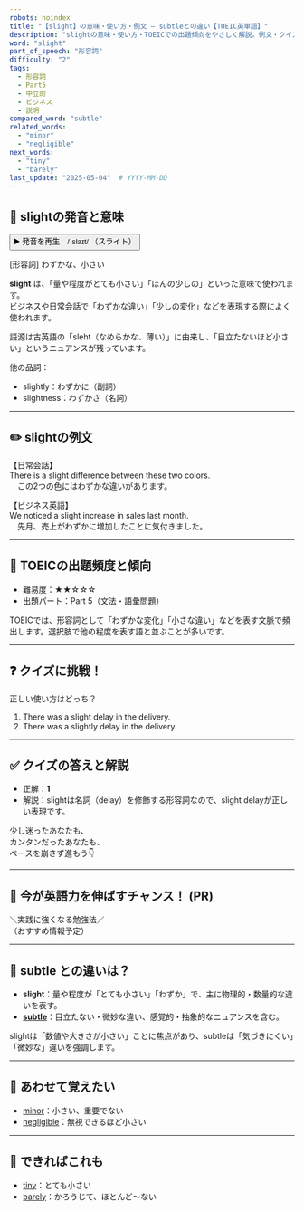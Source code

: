 ```yaml
---
robots: noindex
title: "【slight】の意味・使い方・例文 ― subtleとの違い【TOEIC英単語】"
description: "slightの意味・使い方・TOEICでの出題傾向をやさしく解説。例文・クイズ付きでsubtleとの違いもわかりやすく学べます。"
word: "slight"
part_of_speech: "形容詞"
difficulty: "2"
tags:
  - 形容詞
  - Part5
  - 中立的
  - ビジネス
  - 説明
compared_word: "subtle"
related_words:
  - "minor"
  - "negligible"
next_words:
  - "tiny"
  - "barely"
last_update: "2025-05-04"  # YYYY-MM-DD
---
```


## 🔰 slightの発音と意味

<button class="play-audio" onclick="playTTS('slight')">
  <span class="play-audio-main">
    ▶️ 発音を再生　/ˈslaɪt/
  </span>
  <span class="play-audio-sub">
    （スライト）
  </span>
</button>

[形容詞] わずかな、小さい

**slight** は、「量や程度がとても小さい」「ほんの少しの」といった意味で使われます。  
ビジネスや日常会話で「わずかな違い」「少しの変化」などを表現する際によく使われます。

語源は古英語の「sleht（なめらかな、薄い）」に由来し、「目立たないほど小さい」というニュアンスが残っています。

他の品詞：  
- slightly：わずかに（副詞）
- slightness：わずかさ（名詞）

---

## ✏️ slightの例文

【日常会話】  
There is a slight difference between these two colors.  
　この2つの色にはわずかな違いがあります。

【ビジネス英語】  
We noticed a slight increase in sales last month.  
　先月、売上がわずかに増加したことに気付きました。

---

## 🎯 TOEICの出題頻度と傾向

- 難易度：★★☆☆☆
- 出題パート：Part 5（文法・語彙問題）

TOEICでは、形容詞として「わずかな変化」「小さな違い」などを表す文脈で頻出します。選択肢で他の程度を表す語と並ぶことが多いです。

---

## ❓ クイズに挑戦！

正しい使い方はどっち？

1. There was a slight delay in the delivery.  
2. There was a slightly delay in the delivery.

---

## ✅ クイズの答えと解説

- 正解：**1**
- 解説：slightは名詞（delay）を修飾する形容詞なので、slight delayが正しい表現です。

少し迷ったあなたも、  
カンタンだったあなたも、  
ペースを崩さず進もう👇️

---

## 🚀 今が英語力を伸ばすチャンス！ (PR)

<div class="info-center">
＼実践に強くなる勉強法／<br>  
（おすすめ情報予定）
</div>

---

## 🤔  subtle との違いは？

- **slight**：量や程度が「とても小さい」「わずか」で、主に物理的・数量的な違いを表す。
- **[subtle](/subtle)**：目立たない・微妙な違い、感覚的・抽象的なニュアンスを含む。

slightは「数値や大きさが小さい」ことに焦点があり、subtleは「気づきにくい」「微妙な」違いを強調します。

---

## 🧩 あわせて覚えたい

- [minor](/minor)：小さい、重要でない
- [negligible](/negligible)：無視できるほど小さい

---

## 📖 できればこれも

- [tiny](/tiny)：とても小さい
- [barely](/barely)：かろうじて、ほとんど～ない

<!-- cvid: aid18_bid46 -->
